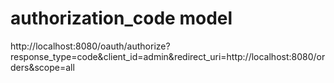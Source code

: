 
# authorization_code model
http://localhost:8080/oauth/authorize?response_type=code&client_id=admin&redirect_uri=http://localhost:8080/orders&scope=all

